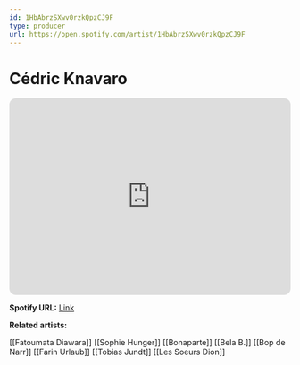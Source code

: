 ```yaml
---
id: 1HbAbrzSXwv0rzkQpzCJ9F
type: producer
url: https://open.spotify.com/artist/1HbAbrzSXwv0rzkQpzCJ9F
---
```

# Cédric Knavaro

<iframe style="border-radius:12px" src="https://open.spotify.com/embed/artist/1HbAbrzSXwv0rzkQpzCJ9F" width="100%" height="352" frameBorder="0" allowfullscreen="" allow="autoplay; clipboard-write; encrypted-media; fullscreen; picture-in-picture" loading="lazy"></iframe>

**Spotify URL:** [Link](https://open.spotify.com/artist/1HbAbrzSXwv0rzkQpzCJ9F)

**Related artists:**

[[Fatoumata Diawara]]
[[Sophie Hunger]]
[[Bonaparte]]
[[Bela B.]]
[[Bop de Narr]]
[[Farin Urlaub]]
[[Tobias Jundt]]
[[Les Soeurs Dion]]
